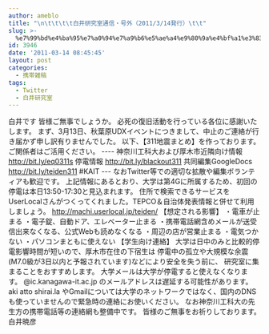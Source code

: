 ```yaml
---
author: ameblo
title: "\n\t\t\t\t白井研究室通信・号外（2011/3/14発行）\t\t"
slug: >-
  %e7%99%bd%e4%ba%95%e7%a0%94%e7%a9%b6%e5%ae%a4%e9%80%9a%e4%bf%a1%e3%83%bb%e5%8f%b7%e5%a4%96%ef%bc%882011314%e7%99%ba%e8%a1%8c%ef%bc%89
id: 3946
date: '2011-03-14 08:45:45'
layout: post
categories:
  - 携帯雑稿
tags:
  - Twitter
  - 白井研究室
---
```


白井です 皆様ご無事でしょうか。 必死の復旧活動を行っている各位に感謝いたします。 まず、3月13日、秋葉原UDXイベントにつきまして、中止のご連絡が行き届かず申し訳有りませんでした。 以下、【311地震まとめ】を作っております。ご関係者はご活用ください。 ---- 神奈川工科大および厚木市近隣向け情報 http://bit.ly/eq0311s 停電情報 http://bit.ly/blackout311 共同編集GoogleDocs http://bit.ly/teiden311 #KAIT --- なおTwitter等での適切な拡散や編集ボランティアも歓迎です。 上記情報にあるとおり、大学は第4Gに所属するため、初回の停電は本日13:50-17:30と見込まれます。 住所で検索できるサービスをUserLocalさんがつくってくれました。TEPCO＆自治体発表情報と併せて利用しましょう。 http://machi.userlocal.jp/teiden/ 【想定される影響】 ・電車が止まる ・電子錠、自動ドア、エレベーター止まる ・携帯電話網含めメールが送受信出来なくなる、公式Webも読めなくなる ・周辺の店が営業止まる ・電気つかない ・パソコンまともに使えない 【学生向け連絡】 大学は日中のみと比較的停電影響時間が短いので、厚木市在住の下宿生は 停電中の孤立や大規模な余震(M7.0級が3日以内と予報されています)などにより安全を失う前に、 研究室に集まることをおすすめします。 大学メールは大学が停電すると使えなくなります。 @ic.kanagawa-it.ac.jp のメールアドレスは遅延する可能性があります。 aki atto shirai.la やGmailについては大学のネットワークではなく、国内のDNSも使っていませんので緊急時の連絡にお使いください。 なお神奈川工科大の先生方の携帯電話等の連絡網も整備中です。 皆様のご無事をお祈りしております。　　白井暁彦